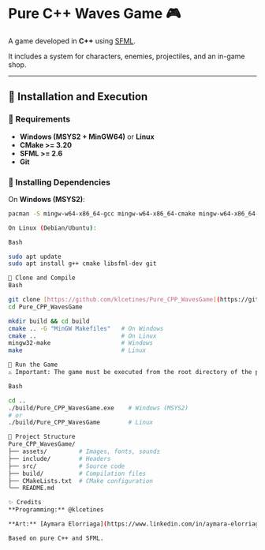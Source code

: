 # Pure C++ Waves Game 🎮

A game developed in **C++** using [SFML](https://www.sfml-dev.org/).

It includes a system for characters, enemies, projectiles, and an in-game shop.

---

## 🚀 Installation and Execution

### 🔹 Requirements
- **Windows (MSYS2 + MinGW64)** or **Linux**
- **CMake >= 3.20**
- **SFML >= 2.6**
- **Git**

### 🔹 Installing Dependencies

On **Windows (MSYS2)**:
```bash
pacman -S mingw-w64-x86_64-gcc mingw-w64-x86_64-cmake mingw-w64-x86_64-sfml git

On Linux (Debian/Ubuntu):

Bash

sudo apt update
sudo apt install g++ cmake libsfml-dev git

🔹 Clone and Compile
Bash

git clone [https://github.com/klcetines/Pure_CPP_WavesGame](https://github.com/klcetines/Pure_CPP_WavesGame)
cd Pure_CPP_WavesGame

mkdir build && cd build
cmake .. -G "MinGW Makefiles"   # On Windows
cmake ..                        # On Linux
mingw32-make                    # Windows
make                            # Linux

🔹 Run the Game
⚠️ Important: The game must be executed from the root directory of the project so that it can find the assets/ folder.

Bash

cd ..
./build/Pure_CPP_WavesGame.exe    # Windows (MSYS2)
# or
./build/Pure_CPP_WavesGame        # Linux

📂 Project Structure
Pure_CPP_WavesGame/
├── assets/         # Images, fonts, sounds
├── include/        # Headers
├── src/            # Source code
├── build/          # Compilation files
├── CMakeLists.txt  # CMake configuration
└── README.md

✨ Credits
**Programming:** @klcetines

**Art:** [Aymara Elorriaga](https://www.linkedin.com/in/aymara-elorriaga-criee-9b29022aa/)

Based on pure C++ and SFML.